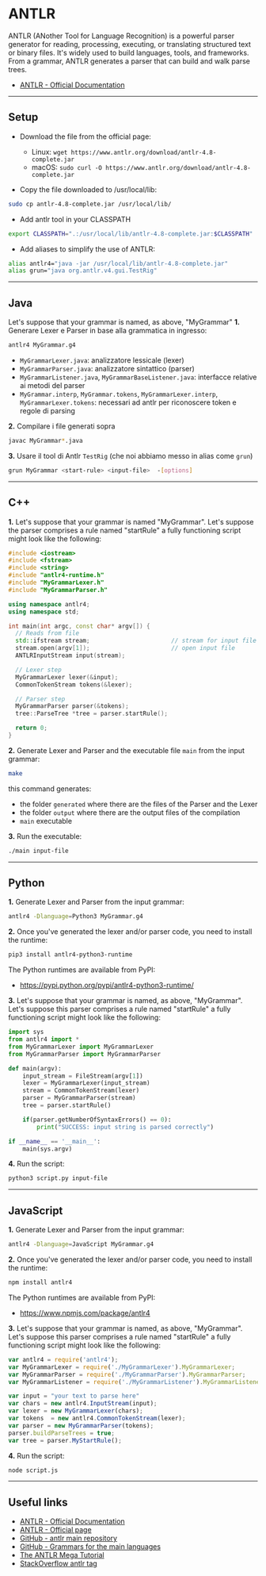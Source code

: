 # ANTLR 
ANTLR (ANother Tool for Language Recognition) is a powerful parser generator for reading, processing, executing, or translating structured text or binary files. It's widely used to build languages, tools, and frameworks. From a grammar, ANTLR generates a parser that can build and walk parse trees.
* [ANTLR - Official Documentation](https://github.com/antlr/antlr4/blob/master/doc/index.md)

---
## Setup
* Download the file from the official page:
    * Linux: `wget https://www.antlr.org/download/antlr-4.8-complete.jar`
    * macOS: `sudo curl -O https://www.antlr.org/download/antlr-4.8-complete.jar`

* Copy the file downloaded to /usr/local/lib:
```bash
sudo cp antlr-4.8-complete.jar /usr/local/lib/
```

* Add antlr tool in your CLASSPATH
```bash
export CLASSPATH=".:/usr/local/lib/antlr-4.8-complete.jar:$CLASSPATH"
```

* Add aliases to simplify the use of ANTLR:
```bash
alias antlr4="java -jar /usr/local/lib/antlr-4.8-complete.jar"
alias grun="java org.antlr.v4.gui.TestRig"
```

---
## Java
Let's suppose that your grammar is named, as above, "MyGrammar"
**1.** Generare Lexer e Parser in base alla grammatica in ingresso:
```bash
antlr4 MyGrammar.g4
```

* `MyGrammarLexer.java`: analizzatore lessicale (lexer)
* `MyGrammarParser.java`: analizzatore sintattico (parser)
* `MyGrammarListener.java`, `MyGrammarBaseListener.java`: interfacce relative ai metodi del parser 
* `MyGrammar.interp`, `MyGrammar.tokens`, `MyGrammarLexer.interp`, `MyGrammarLexer.tokens`: necessari ad antlr per riconoscere token e regole di parsing

**2.** Compilare i file generati sopra
```bash
javac MyGrammar*.java
```

**3.** Usare il tool di Antlr ```TestRig``` (che noi abbiamo messo in alias come ```grun```)
```bash
grun MyGrammar <start-rule> <input-file>  -[options]
```

---
## C++
**1.** Let's suppose that your grammar is named "MyGrammar". Let's suppose the parser comprises a rule named "startRule" a fully functioning script might look like the following: 
```c++
#include <iostream>
#include <fstream>
#include <string>
#include "antlr4-runtime.h"
#include "MyGrammarLexer.h"
#include "MyGrammarParser.h"

using namespace antlr4;
using namespace std;

int main(int argc, const char* argv[]) {
  // Reads from file
  std::ifstream stream;                       // stream for input file
  stream.open(argv[1]);                       // open input file
  ANTLRInputStream input(stream);

  // Lexer step
  MyGrammarLexer lexer(&input);
  CommonTokenStream tokens(&lexer);

  // Parser step
  MyGrammarParser parser(&tokens);
  tree::ParseTree *tree = parser.startRule();

  return 0;
}
```

**2.** Generate Lexer and Parser and the executable file `main` from the input grammar:
```bash
make
```
this command generates: 
* the folder `generated` where there are the files of the Parser and the Lexer 
* the folder `output` where there are the output files of the compilation 
* `main` executable

**3.** Run the executable:
```bash
./main input-file
```

---
## Python

**1.** Generate Lexer and Parser from the input grammar:
```bash
antlr4 -Dlanguage=Python3 MyGrammar.g4
```

**2.** Once you've generated the lexer and/or parser code, you need to install the runtime:
```bash
pip3 install antlr4-python3-runtime
```
The Python runtimes are available from PyPI:

* https://pypi.python.org/pypi/antlr4-python3-runtime/

**3.** Let's suppose that your grammar is named, as above, "MyGrammar". Let's suppose this parser comprises a rule named "startRule" a fully functioning script might look like the following:

```python
import sys
from antlr4 import *
from MyGrammarLexer import MyGrammarLexer
from MyGrammarParser import MyGrammarParser

def main(argv):
    input_stream = FileStream(argv[1])
    lexer = MyGrammarLexer(input_stream)
    stream = CommonTokenStream(lexer)
    parser = MyGrammarParser(stream)
    tree = parser.startRule()

    if(parser.getNumberOfSyntaxErrors() == 0): 
        print("SUCCESS: input string is parsed correctly")

if __name__ == '__main__':
    main(sys.argv)
```

**4.** Run the script:
```bash
python3 script.py input-file
```

---
## JavaScript
**1.** Generate Lexer and Parser from the input grammar:
```bash
antlr4 -Dlanguage=JavaScript MyGrammar.g4
```

**2.** Once you've generated the lexer and/or parser code, you need to install the runtime:
```bash
npm install antlr4
```
The Python runtimes are available from PyPI:

* https://www.npmjs.com/package/antlr4

**3.** Let's suppose that your grammar is named, as above, "MyGrammar". Let's suppose this parser comprises a rule named "startRule" a fully functioning script might look like the following:

```javascript
var antlr4 = require('antlr4');
var MyGrammarLexer = require('./MyGrammarLexer').MyGrammarLexer;
var MyGrammarParser = require('./MyGrammarParser').MyGrammarParser;
var MyGrammarListener = require('./MyGrammarListener').MyGrammarListener;

var input = "your text to parse here"
var chars = new antlr4.InputStream(input);
var lexer = new MyGrammarLexer(chars);
var tokens  = new antlr4.CommonTokenStream(lexer);
var parser = new MyGrammarParser(tokens);
parser.buildParseTrees = true;
var tree = parser.MyStartRule();
```

**4.** Run the script:
```bash
node script.js
```

---
## Useful links
* [ANTLR - Official Documentation](https://github.com/antlr/antlr4/blob/master/doc/index.md)
* [ANTLR - Official page](https://www.antlr.org)
* [GitHub - antlr main repository](https://github.com/antlr/antlr4)
* [GitHub - Grammars for the main languages](https://github.com/antlr/grammars-v4)
* [The ANTLR Mega Tutorial](https://tomassetti.me/antlr-mega-tutorial/)
* [StackOverflow antlr tag](https://stackoverflow.com/questions/tagged/antlr)
